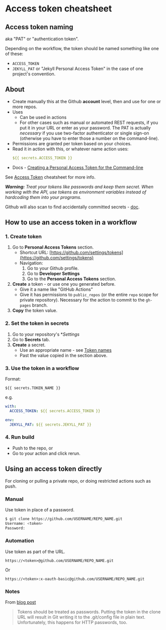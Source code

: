 # Access token cheatsheet

## Access token naming

aka "PAT" or "authentication token".

Depending on the workflow, the token should be named something like one of these:

- `ACCESS_TOKEN`
- `JEKYLL_PAT` or "Jekyll Personal Access Token" in the case of one project's convention.


## About

- Create manually this at the Github **account** level, then and use for one or more repos.
- Uses
     - Can be used in actions
     - For other cases such as manual or automated REST requests, if you put it in your URL or enter as your password. The PAT is actually _necessary_ if you use two-factor authenticator or single sign-on (otherwise you have to enter those a number on the command-line).
- Permissions are granted per token based on your choices.
- Read it in action with this, or whatever name action uses:
     ```yaml
     ${{ secrets.ACCESS_TOKEN }}
     ```
- Docs - [Creating a Personal Access Token for the Command-line](https://help.github.com/en/github/authenticating-to-github/creating-a-personal-access-token-for-the-command-line)

See [Access Token](access_token.md) cheatsheet for more info.

_**Warning:** Treat your tokens like passwords and keep them secret. When working with the API, use tokens as environment variables instead of hardcoding them into your programs._

Github will also scan to find accidentally committed secrets - [doc](https://help.github.com/en/github/administering-a-repository/about-secret-scanning).


## How to use an access token in a workflow


### 1. Create token

1. Go to **Personal Access Tokens** section.
    - Shortcut URL: [https://github.com/settings/tokens](https://github.com/settings/tokens)
    - Navigation:
        1. Go to your Github profile.
        1. Go to **Developer Settings**
        1. Go to the **Personal Access Tokens** section.
1. **Create** a token - or use one you generated before.
    - Give it a name like "GitHub Actions"
    - Give it has permissions to `public_repos` (or the entire `repo` scope for private repository). Necessary for the action
   to commit to the `gh-pages` branch.
1. **Copy** the token value.


### 2. Set the token in secrets

1. Go to your repository's **Settings*
1. Go to **Secrets** tab.
1. **Create** a secret.
    - Use an appropriate name - see [Token names](#token-names)
    - Past the value copied in the section above.

### 3. Use the token in a workflow

Format:

```
${{ secrets.TOKEN_NAME }}
```

e.g.


```yaml
with:
  ACCESS_TOKEN: ${{ secrets.ACCESS_TOKEN }}
```

```yaml
env:
  JEKYLL_PAT: ${{ secrets.JEKYLL_PAT }}
```

### 4. Run build

- Push to the repo, or
- Go to your action and click rerun.



## Using an access token directly

For cloning or pulling a private repo, or doing restricted actions such as push.


### Manual

Use token in place of a password.

```sh
$ git clone https://github.com/USERNAME/REPO_NAME.git
Username: <token>
Password:
```

### Automation

Use token as part of the URL.

```
https://<token>@github.com/USERNAME/REPO_NAME.git
```

Or
```
https://<token>:x-oauth-basic@github.com/USERNAME/REPO_NAME.git
```


### Notes

From [blog post](https://github.blog/2012-09-21-easier-builds-and-deployments-using-git-over-https-and-oauth/)

> Tokens should be treated as passwords. Putting the token in the clone URL will result in Git writing it to the .git/config file in plain text. Unfortunately, this happens for HTTP passwords, too.
